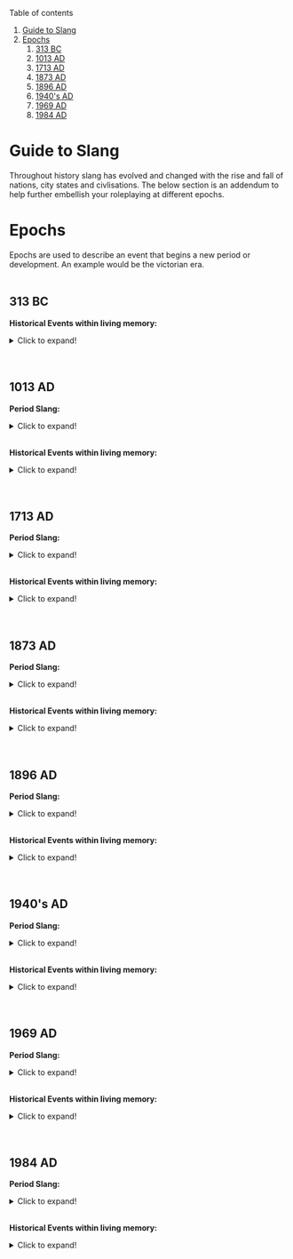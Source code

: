 Table of contents
1. [Guide to Slang](#Introduction)
2. [Epochs](#paragraph1)
    1. [313 BC](#subparagraph1)
    2. [1013 AD](#subparagraph2)
    3. [1713 AD](#subparagraph3)
    4. [1873 AD](#subparagraph4)
    5. [1896 AD](#subparagraph5)
    6. [1940's AD](#subparagraph6)
    7. [1969 AD](#subparagraph7)
    8. [1984 AD](#subparagraph8)

# Guide to Slang <a name="Introduction"></a>
Throughout history slang has evolved and changed with the rise and fall of nations, city states and civlisations. The below section is an addendum to help further embellish your roleplaying at different epochs.


# Epochs <a name="paragraph1"></a>
Epochs are used to describe an event that begins a new period or development. An example would be the victorian era.
<br><br>


## 313 BC <a name="subparagraph1"></a>

<strong>Historical Events within living memory:</strong>
<details>
<summary>Click to expand!</summary>
<table><tbody><tr><td>

<ul>    
<li>War between Rome and Tibur <strong>361–354 BC</strong>.</li>
<li> First Samnite War <strong>343 to 341 BC</strong>.</li>
<li> The Latin War <strong>340 to 338 BC</strong>.</li>
<li> King Philip II of Macedon is assasinated in <strong>336 BC</strong>.</li>
<li> Alexander III of Macedon assumed the throne of Macedon <strong>336 BC</strong>.</li>
<li> King of kings of the Achaemenid Empire, Darius III dies <strong>330 BC</strong>.</li>
<li> King Alexander III of Macedon dies in the city of Babylon <strong>323 BC</strong>.</li>
<li> Second Samnite War <strong>326 to 304 BC</strong> (Ongoing).</li>
</ul>
    
</td></tr></tbody></table>
</details>
<br><br>





## 1013 AD <a name="subparagraph2"></a>


<strong>Period Slang:</strong>
<details>
<summary>Click to expand!</summary>
<table class="sortable"><thead>
<tr class="header">
<th><p>Slang Term</p></th>
<th><p>Description</p></th>
</tr>
</thead>


<tbody>
<tr>
<td>Acre</td>
<td> The area of land that can be ploughed by one ox team in a day.</td>
</tr>

<tr>
<td>Amercement</td>
<td> Financial penalty imposed by the King or his justices for various minor offences. </td>
</tr>

<tr>
<td>Apostate</td>
<td>Used to describe one who left religious orders, or who returned to a heresy having once renounced it.</td>
</tr>

<tr>
<td>Bailiff</td>
<td>Lord’s overseer or steward.</td>
</tr>

<tr>
<td>Bailiwick</td>
<td> Bailiff’s area of authority.</td>
</tr>

<tr>
<td>Baron</td>
<td>vassals who held land directly from the crown and served as a member of the King’s great council. This isn’t a title so much as a description. All Barons would be called Lord or something grander; not all Lords would be a Baron.</td>
</tr>

<tr>
<td>Borough</td>
<td> Town with the right of self governmenance granted by royal charter.</td>
</tr>

<tr>
<td>Chancellor </td>
<td> The monarch’s secretary or notary, managing the Chancery, filled with clerks who produced writs and written instructions and records.</td>
</tr>  

<tr>
<td>Constable </td>
<td> The title of an officer given command in an army or an important garrison. High Constable was the officer who commanded in the King’s absence and commanded the kings army.</td>
</tr>  

<tr>
<td>Estovers</td>
<td> The right to gather wood.</td>
</tr>
  
<tr>
<td>Exchequer</td>
<td> Financial department of the royal government. The chief officers of the Exchequer were the Treasurer, the Chancellor and the Justiciar.</td>
</tr>

<tr>
<td>Fealty</td>
<td> Oath by which a vassal swore loyalty to his lord.</td>
</tr>

<tr>
<td>Justiciar</td>
<td> Head of the royal judicial system and the King’s viceroy during his absence from the country.</td>
</tr>

<tr>
<td>Sergeant</td>
<td>Servant who accompanied his lord to battle, or a horseman of lower status used as light cavalry. Also meant a type of non knightly “tenure in service” owed to a lord. Such persons might carry the lord’s banner, serve in the wine cellar, make bows/arrows or any of a dozen other occupations.</td>
</tr> 

<tr>
<td>Steward</td>
<td> Man responsible for running the day to day affairs of the manor or castle in absence of the lord.</td>
</tr>

<tr>
<td>Tithe</td>
<td> One tenth of a person’s produce and income, due as a tax to support the church.</td>
</tr> 



</tbody>
</table>
</details>
<br>

<strong>Historical Events within living memory:</strong>
<details>
<summary>Click to expand!</summary>
<table><tbody><tr><td>

    
<ul>   
<li>In Rouen, Pope John XV ratifies the first Truce of God, between Æthelred II of England and Richard I of Normandy <strong>991 AD</strong>.</li>
<li>The city of Babylon is abandoned <strong>1000 AD</strong>.</li>
<li>Norsemen, led by Leif Eriksson, establish short-lived settlements in and around Vinland in North America <strong>1001 AD</strong>.</li>
<li>Sweyn Forkbeard takes control of the Danelaw and is proclaimed king of England in London <strong>1013 AD</strong>.</li>
<li>Byzantine conquest of Bulgaria <strong>970 AD to 1018 AD</strong> (ongoing).</li>
</ul>
    
</td></tr></tbody></table>
</details>
<br><br>





## 1713 AD <a name="subparagraph3"></a>


<strong>Period Slang:</strong>
<details>
<summary>Click to expand!</summary>
<table class="sortable"><thead>
<tr class="header">
<th><p>Slang Term</p></th>
<th><p>Description</p></th>
</tr>
</thead>

<tbody>

<tr>
<td>Admiral of the Narrow Seas</td>
<td> A drunk who vomits into a neighbor's lap.</td>
</tr>

<tr>
<td>Avast!</td>
<td> Stop!</td>
</tr>

<tr>
<td>Bailed man</td>
<td>A man who has bribed the press gang for immunity.</td>
</tr>

<tr>
<td>Cast up one's accounts</td>
<td>To vomit.</td>
</tr>

<tr>
<td>Blashy</td>
<td> Rainy weather.</td>
</tr>

<tr>
<td>Break-teeth words</td>
<td>Words hard to pronounce.</td>
</tr>

<tr>
<td>Caper</td>
<td> To be hanged.</td>
</tr>

<tr>
<td>Going to Jerusalem </td>
<td> To be drunk.</td>
</tr>  

<tr>
<td>Gone to the Diet of Worms </td>
<td> To be dead and buried.</td>
</tr>  

<tr>
<td>Irish apricot</td>
<td> A potato.</td>
</tr>
  
<tr>
<td>Paddy-whack</td>
<td> An Irishman.</td>
</tr>

<tr>
<td>Rum gagger</td>
<td> One who tells false sea stories of hardship.</td>
</tr>

<tr>
<td>Study the history of the four kings</td>
<td> To play cards.</td>
</tr>

<tr>
<td>To go up a ladder to bed</td>
<td> To be hanged.</td>
</tr>

  
</tbody>
</table>
</details>
<br>

<strong>Historical Events within living memory:</strong>
<details>
<summary>Click to expand!</summary>
<table><tbody><tr><td>
<ul>
<li>The Restoration of the Stuart monarchy, King Charles II returns frome exile <strong>1660 AD</strong>.</li>
<li>The Second Anglo-Dutch War <strong>1665 to 1667 AD</strong>.</li>
<li>The Great Fire of London <strong>1666 AD</strong>.</li>
<li>Russo-Turkish War <strong>1676 to 1681 AD</strong>.</li>
<li>The Nine Years' War <strong>1688 to 1697 AD</strong>.</li>
<li>The Great Northern War <strong>1700 to 1721 AD</strong> (ongoing).</li>
<li>Kingdom of Prussia declared under King Frederick I <strong>1701 AD</strong>.</li>
<li>The Act of Union is passed, merging the Scottish and English Parliaments, thus establishing the Kingdom of Great Britain <strong>1707 AD</strong>.</li>
<li>The War of the Spanish Succession <strong>1701 to 1714 AD</strong> (ongoing).</li>
</ul>

</td></tr></tbody></table>
</details>
<br><br>





## 1873 AD <a name="subparagraph4"></a>


<strong>Period Slang:</strong>
<details>
<summary>Click to expand!</summary>
<table class="sortable"><thead>
<tr class="header">
<th><p>Slang Term</p></th>
<th><p>Description</p></th>
</tr>
</thead>

<tbody>
<tr>
<td>Bags o’ Mystery</td>
<td>Sausages.</td>
</tr>

<tr>
<td>Bow wow mutton</td>
<td> A naval term referring to meat so bad “it might be dog flesh.”.</td>
</tr>

<tr>
<td>Bricky</td>
<td>Brave or fearless.</td>
</tr>

<tr>
<td>Church-bell</td>
<td> A talkative woman.</td>
</tr>

<tr>
<td>Damfino</td>
<td> Contraction of “damned if I know.”</td>
</tr>  

<tr>
<td>Mad as Hops</td>
<td> Excitable.</td>
</tr>
  
<tr>
<td>Mind the Grease</td>
<td> Excuse me.</td>
</tr>

<tr>
<td>Mutton Shunter</td>
<td> Policeman.</td>
</tr>

<tr>
<td>Shoot into the brown</td>
<td> To fail.</td>
</tr>

  
</tbody>
</table>
</details>
<br>

<strong>Historical Events within living memory:</strong>
<details>
<summary>Click to expand!</summary>
<table><tbody><tr><td>
<ul>
<li>The Texas Revolution <strong>1835 to 1836 AD</strong>.</li>
<li>The Taiping Rebellion <strong>1850 to 1864 AD</strong>.</li>
<li>The American Civil War <strong>1861 to 1865 AD</strong>.</li>
<li>The Meiji Restoration (明治維新) <strong>1868 AD</strong>.</li>
    <ul>
    <li>The Boshin War (戊辰戦争) <strong>1868 to 1869 AD</strong>.</li>
    </ul>
<li>The United States purchases Alaska from Russia <strong>1867 AD</strong>.</li>
<li>The Franco-Prussian War <strong>1870 to 1871</strong>.</li>
</ul>
</td></tr></tbody></table>
</details>
<br><br>





## 1896 AD <a name="subparagraph5"></a>


<strong>Period Slang:</strong>
<details>
<summary>Click to expand!</summary>
<table class="sortable"><thead>
<tr class="header">
<th><p>Slang Term</p></th>
<th><p>Description</p></th>
</tr>
</thead>

<tbody>
<tr>
<td>Corker</td>
<td>Something excellent, outstanding.</td>
</tr>

<tr>
<td>Jiggery-pokery</td>
<td> Deceitful trickery.</td>
</tr>

<tr>
<td>Juice</td>
<td>Electricity.</td>
</tr>

<tr>
<td>Lunkhead</td>
<td> A stupid or foolish person.</td>
</tr>

<tr>
<td>Live wire</td>
<td> An exciting, energetic person.</td>
</tr>  

<tr>
<td>Port-sider</td>
<td> A left-hander.</td>
</tr>
  
<tr>
<td>Tube</td>
<td> The telephone.</td>
</tr>

<tr>
<td>Up the river</td>
<td> In prison or jail.</td>
</tr>

<tr>
<td>Simoleon</td>
<td> A dollar.</td>
</tr>

  
</tbody>
</table>
</details>
<br>

<strong>Historical Events within living memory:</strong>
<details>
<summary>Click to expand!</summary>
<table><tbody><tr><td>
<ul>
<li>Anglo-Zulu War <strong>1879 AD</strong>.</li>
<li>The First Boer War <strong>1880 to 1881 AD</strong>.</li>
<li>The Anglo-Egyptian War <strong>1882 AD</strong>.</li>
<li>The First Sino-Japanese War (甲午戰爭 | 日清戦争) <strong>1894 to 1895 AD</strong>.</li>
<li>The First Italo–Ethiopian War <strong>1895 to 1896 AD</strong>.</li>
</ul>
</td></tr></tbody></table>
</details>
<br><br>





## 1940's AD <a name="subparagraph6"></a>


<strong>Period Slang:</strong>
<details>
<summary>Click to expand!</summary>
<table class="sortable"><thead>
<tr class="header">
<th><p>Slang Term</p></th>
<th><p>Description</p></th>
</tr>
</thead>

<tbody>
<tr>
<td>Ace</td>
<td>A person with a high level of expertise.</td>
</tr>

<tr>
<td>Cold fish</td>
<td> A boring person; someone who isn’t very responsive.</td>
</tr>

<tr>
<td>Dame</td>
<td>A woman.</td>
</tr>

<tr>
<td>Cockeyed</td>
<td>Crazy, impossible, stupid.</td>
</tr>

<tr>
<td>Gobbledygook</td>
<td>Talking nonsense.</td>
</tr>

<tr>
<td>Greenbacks</td>
<td>Paper Money.</td>
</tr>

<tr>
<td>Shuteye</td>
<td>Sleep.</td>
</tr>

<tr>
<td>Swigger</td>
<td>A person who drinks alcohol.</td>
</tr>
  
</tbody>
</table>
</details>
<br>

<strong>Historical Events within living memory:</strong>
<details>
<summary>Click to expand!</summary>
<table><tbody><tr><td>
<ul>
<li>The Xinhai Revolution <strong>1911 to 1912 AD</strong>.</li>
<li>The United States Occupation of Nicaragua <strong>1912 to 1933 AD</strong>.</li>
<li>The Panama Canal Opens <strong>1914 AD</strong>.</li>
<li>The First World War <strong>1914 to 1918 AD</strong>.</li>
<li>The German Revolution <strong>1918 to 1919 AD</strong>.</li>
<li>The Mukden Incident <strong>1931 AD</strong>.</li>
    <ul>
        <li>The Japanese Invasion of Manchuria <strong>1931 to 1932 AD</strong>.</li>
    </ul>
<li>The Second Sino-Japanese War <strong>1937 to 1945 AD</strong>.</li>
<li>The Second World War <strong>1939 to 1945 AD</strong>.</li>
</ul>
</td></tr></tbody></table>
</details>
<br><br>





## 1969 AD <a name="subparagraph7"></a>


<strong>Period Slang:</strong>
<details>
<summary>Click to expand!</summary>
<table class="sortable"><thead>
<tr class="header">
<th><p>Slang Term</p></th>
<th><p>Description</p></th>
</tr>
</thead>

<tbody>
<tr>
<td>A gas</td>
<td>Having a fun time.</td>
</tr>

<tr>
<td>Bug out</td>
<td>To leave.</td>
</tr>

<tr>
<td>Flower power</td>
<td>The peaceful protest movement of the '60s counterculture.</td>
</tr>

<tr>
<td>Freedom riders</td>
<td>Civil rights protesters.</td>
</tr>

<tr>
<td>Gimme some skin</td>
<td>To ask someone to slap or shake your hand in agreement.</td>
</tr>

<tr>
<td>Hawk</td>
<td>A supporter of war.</td>
</tr>

<tr>
<td>Twitchin'</td>
<td>Great or awesome.</td>
</tr>

<tr>
<td>Way out</td>
<td>Something beyond explanation.</td>
</tr>
  
</tbody>
</table>
</details>
<br>


<strong>Historical Events within living memory:</strong>
<details>
<summary>Click to expand!</summary>
<table><tbody><tr><td>
<ul>
<li>The Gulf of Tonkin Incident <strong>1964 AD</strong>.</li>
<li>The Rhodesian Bush War <strong>1964 to 1979 AD</strong> (ongoing).</li>
<li>The Cultural Revolution (文化大革命) <strong>1966 to 1976 AD</strong> (ongoing).</li>
<li>The Six-Day War <strong>1967 AD</strong>.</li>
<li>The Tet Offensive <strong>1968 AD</strong>.</li>
</ul>
</td></tr></tbody></table>
</details>
<br><br>





## 1984 AD <a name="subparagraph8"></a>


<strong>Period Slang:</strong>
<details>
<summary>Click to expand!</summary>
<table class="sortable"><thead>
<tr class="header">
<th><p>Slang Term</p></th>
<th><p>Description</p></th>
</tr>
</thead>

<tbody>
<tr>
<td>Bitchin</td>
<td>Something Great.</td>
</tr>

<tr>
<td>Crib</td>
<td>Home.</td>
</tr>

<tr>
<td>Dufus</td>
<td>A polite way of saying someone is an idiot.</td>
</tr>

<tr>
<td>Fly</td>
<td>Cool.</td>
</tr>

<tr>
<td>Gag me with a spoon</td>
<td>Something that is gross or obnoxious.</td>
</tr>

<tr>
<td>Hellacious</td>
<td>Can be used in a positive or negative way. Surprisingly good or unbearably bad.</td>
</tr>

<tr>
<td>Later Days and Better Lays</td>
<td>A phrase used to say goodbye and good luck.</td>
</tr>
  
</tbody>
</table>
</details>
<br>

<strong>Historical Events within living memory:</strong>
<details>
<summary>Click to expand!</summary>
<table><tbody><tr><td>
<ul>
<li>The Rhodesian Bush War <strong>1964 to 1979 AD</strong>.</li>
<li>The Iranian Revolution <strong>1978 to 1979 AD</strong>.</li>
<li>The Second Oil Crisis <strong>1979 AD</strong>.</li>
<li>WHO announces the eradication of smallpox <strong>1980 AD</strong>.</li>
<li>The Falklands War <strong>1982 AD</strong>.</li>
<li>United States invasion of Grenada <strong>1983 AD</strong>.</li>
</ul>
</td></tr></tbody></table>
</details>
